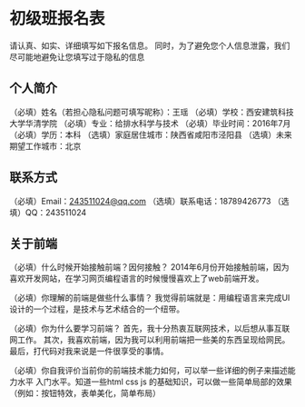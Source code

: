 # 初级班报名表

请认真、如实、详细填写如下报名信息。
同时，为了避免您个人信息泄露，我们尽可能地避免让您填写过于隐私的信息

## 个人简介

（必填）姓名（若担心隐私问题可填写昵称）：王瑶
（必填）学校：西安建筑科技大学华清学院
（必填）专业：给排水科学与技术
（必填）毕业时间：2016年7月
（必填）学历：本科
（选填）家庭居住城市：陕西省咸阳市泾阳县
（选填）未来期望工作城市：北京

## 联系方式

（必填）Email：243511024@qq.com
（选填）联系电话：18789426773
（选填）QQ：243511024

## 关于前端

（必填）什么时候开始接触前端？因何接触？
    2014年6月份开始接触前端，因为喜欢开发网站，在学习网页编程语言的时候慢慢喜欢上了web前端开发。

（必填）你理解的前端是做些什么事情？
    我觉得前端就是：用编程语言来完成UI设计的一个过程，是技术与艺术结合的一个纽带。

（必填）你为什么要学习前端？
     首先，我十分热衷互联网技术，以后想从事互联网工作。
     其次，我喜欢前端，因为我可以利用前端把一些美的东西呈现给网民。
     最后，打代码对我来说是一件很享受的事情。

（必填）你自我评价当前你的前端技术能力如何，可以举一些详细的例子来描述能力水平
      入门水平。知道一些html css js 的基础知识，可以做一些简单局部的效果（例如：按钮特效，表单美化，简单布局）
    

